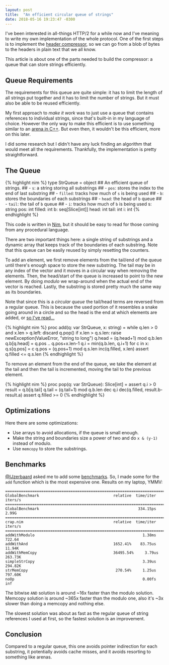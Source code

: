 ```yaml
---
layout: post
title:  "An efficient circular queue of strings"
date: 2018-05-16 19:23:47 -0300
---
```


I've been interested in all-things HTTP/2 for a while now and I've meaning to write my own implementation of the whole protocol. One of the first steps is to implement the [header compressor](https://github.com/nitely/nim-hpack), so we can go from a blob of bytes to the headers in plain text that we all know.

This article is about one of the parts needed to build the compressor: a queue that can store strings efficiently.

## Queue Requirements

The requirements for this queue are quite simple: it has to limit the length of all strings put together and it has to limit the number of strings. But it must also be able to be reused efficiently.

My first approach to *make it work* was to just use a queue that contains references to individual strings, since that's built-in in my language of choice. However the only way to make this efficient is to use something similar to an [arena in C++](https://en.wikipedia.org/wiki/Region-based_memory_management). But even then, it wouldn't be this efficient, more on this later.

I did some research but I didn't have any luck finding an algorithm that would meet all the requirements. Thankfully, the implementation is pretty straightforward.

## The Queue

{% highlight nim %}
type
  StrQueue = object
    ## An efficient queue of strings.
    ## - ``s``: a string storing all substrings
    ## - ``pos``: stores the index to the end of last substring
    ## - ``filled``: tracks how much of ``s`` is being used
    ## - ``b``: stores the boundaries of each substrings
    ## - ``head``: the head of ``b`` queue
    ## - ``tail``: the tail of ``b`` queue
    ## - ``i``: tracks how much of ``b`` is being used
    s: string
    pos: int
    filled: int
    b: seq[Slice[int]]
    head: int
    tail: int
    i: int
{% endhighlight %}

This code is written in [Nim](https://nim-lang.org/), but it should be easy
to read for those coming from any procedural language.

There are two important things here: a single string of substrings and a dynamic array that keeps track of the boundaries of each substring. Note that this queue can be easily reused by simply resetting the counters.

To add an element, we first remove elements from the tail/end of the queue until there's enough space to store the new substring. The tail may be in any index of the vector and it moves in a circular way when removing the elements. Then, the head/start of the queue is increased to point to the new element.
By doing *modulo* we wrap-around when the actual end of the vector is reached. Lastly, the substring is stored pretty much the same way as its boundaries.

Note that since this is a *circular queue* the tail/head terms are reversed from a regular queue. This is because the used portion of it resembles a snake going around in a circle and so the head is the end at which elements are added, or [so I've read...](https://softwareengineering.stackexchange.com/questions/144477/on-a-queue-which-end-is-the-head)

{% highlight nim %}
proc add(q: var StrQueue, x: string) =
  while q.len > 0 and x.len > q.left:
    discard q.pop()
  if x.len > q.s.len:
    raise newException(ValueError, "string to long")
  q.head = (q.head+1) mod q.b.len
  q.b[q.head] = q.pos .. q.pos+x.len-1
  q.i = min(q.b.len, q.i+1)
  for c in x:
    q.s[q.pos] = c
    q.pos = (q.pos+1) mod q.s.len
  inc(q.filled, x.len)
  assert q.filled <= q.s.len
{% endhighlight %}

To remove an element from the end of the queue, we take the element at the tail and then the tail is incremented, moving the tail to the previous element.

{% highlight nim %}
proc pop(q: var StrQueue): Slice[int] =
  assert q.i > 0
  result = q.b[q.tail]
  q.tail = (q.tail+1) mod q.b.len
  dec q.i
  dec(q.filled, result.b-result.a)
  assert q.filled >= 0
{% endhighlight %}

## Optimizations

Here there are some optimizations:

* Use arrays to avoid allocations, if the queue is small enough.
* Make the string and boundaries size a power of two and do `x & (y-1)` instead of modulo.
* Use `memcopy` to store the substrings.

## Benchmarks

[@IJzerbaard](https://www.reddit.com/r/programming/comments/8k2lny/an_efficient_circular_queue_of_strings/dz4eu67/) asked me to add some [benchmarks](https://gist.github.com/nitely/35b57b22aa6d360b6f53f4b01762208e). So, I made some for the `add` function which is the most expensive one. Results on my laptop, YMMV:

```
============================================================================
GlobalBenchmark                                 relative  time/iter  iters/s
============================================================================
GlobalBenchmark                                            334.15ps    2.99G
============================================================================
crap.nim                                        relative  time/iter  iters/s
============================================================================
addWithModulo                                                1.38ms   722.64
addWithAnd                                      1652.41%    83.75us   11.94K
addWithMemCopy                                  36495.54%     3.79us  263.73K
simpleStrCopy                                                3.39us  294.82K
strMemCopy                                       270.54%     1.25us  797.60K
noOp                                                         0.00fs      inf
```

The bitwise `AND` solution is around ~16x faster than the modulo solution. Memcopy solution is around ~365x faster than the modulo one, also it's ~3x slower than doing a memcopy and nothing else.

The slowest solution was about as fast as the regular queue of string references I used at first, so the fastest solution is an improvement.

## Conclusion

Compared to a regular queue, this one avoids pointer indirection for each substring, it potentially avoids cache misses, and it avoids resorting to something like arenas.
